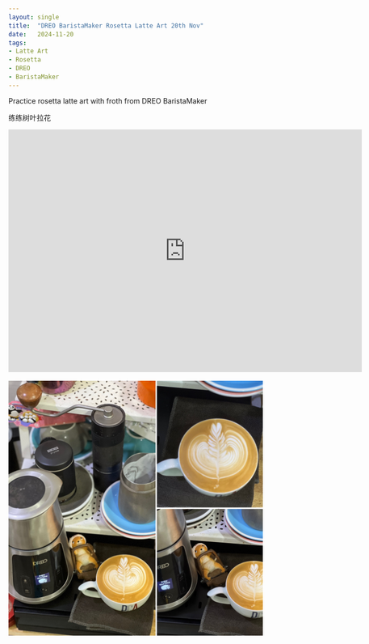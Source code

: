 ```yaml
---
layout: single
title:  "DREO BaristaMaker Rosetta Latte Art 20th Nov"
date:   2024-11-20
tags:
- Latte Art
- Rosetta
- DREO
- BaristaMaker
---
```



Practice rosetta latte art with froth from DREO BaristaMaker

练练树叶拉花



<div class="embed-container">
  <iframe
      src="https://www.youtube.com/embed/cdNoMEuPfTU"
      width="700"
      height="480"
      frameborder="0"
      allowfullscreen="true">
  </iframe>
</div>


![](/assets/img/2024/11/20/EBDB5334-F33C-47C3-8F32-892015E4329B.JPG)

